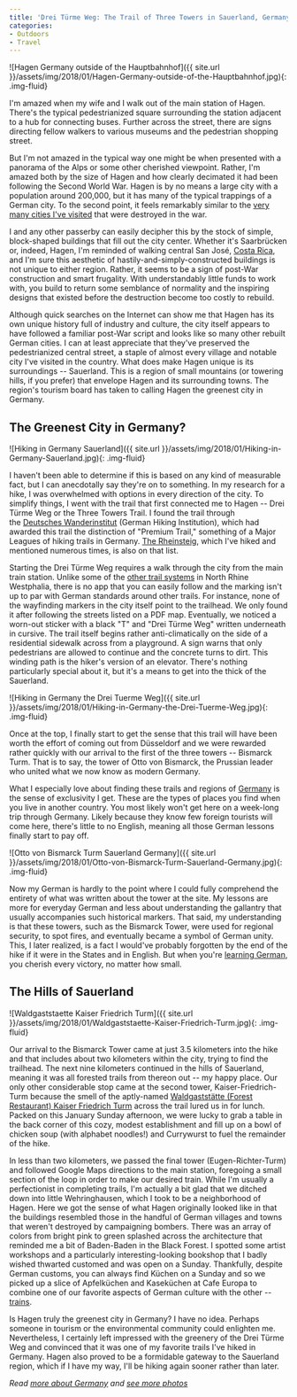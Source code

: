 ```yaml
---
title: 'Drei Türme Weg: The Trail of Three Towers in Sauerland, Germany'
categories:
- Outdoors
- Travel
---
```


![Hagen Germany outside of the Hauptbahnhof]({{ site.url }}/assets/img/2018/01/Hagen-Germany-outside-of-the-Hauptbahnhof.jpg){: .img-fluid}

I'm amazed when my wife and I walk out of the main station of Hagen. There's the typical pedestrianized square surrounding the station adjacent to a hub for connecting buses. Further across the street, there are signs directing fellow walkers to various museums and the pedestrian shopping street.

But I'm not amazed in the typical way one might be when presented with a panorama of the Alps or some other cherished viewpoint. Rather, I'm amazed both by the size of Hagen and how clearly decimated it had been following the Second World War. Hagen is by no means a large city with a population around 200,000, but it has many of the typical trappings of a German city. To the second point, it feels remarkably similar to the [very many cities I've visited](http://germany.travel/en/ms/the-germany-travel-show/the-germany-travel-show.html) that were destroyed in the war.

<!-- more -->

I and any other passerby can easily decipher this by the stock of simple, block-shaped buildings that fill out the city center. Whether it's Saarbrücken or, indeed, Hagen, I'm reminded of walking central San José, [Costa Rica](https://withoutapath.com/travel-guides/costa-rica/), and I'm sure this aesthetic of hastily-and-simply-constructed buildings is not unique to either region. Rather, it seems to be a sign of post-War construction and smart frugality. With understandably little funds to work with, you build to return some semblance of normality and the inspiring designs that existed before the destruction become too costly to rebuild.

Although quick searches on the Internet can show me that Hagen has its own unique history full of industry and culture, the city itself appears to have followed a familiar post-War script and looks like so many other rebuilt German cities. I can at least appreciate that they've preserved the pedestrianized central street, a staple of almost every village and notable city I've visited in the country. What does make Hagen unique is its surroundings -- Sauerland. This is a region of small mountains (or towering hills, if you prefer) that envelope Hagen and its surrounding towns. The region's tourism board has taken to calling Hagen the greenest city in Germany.

## The Greenest City in Germany?

![Hiking in Germany Sauerland]({{ site.url }}/assets/img/2018/01/Hiking-in-Germany-Sauerland.jpg){: .img-fluid}

I haven't been able to determine if this is based on any kind of measurable fact, but I can anecdotally say they're on to something. In my research for a hike, I was overwhelmed with options in every direction of the city. To simplify things, I went with the trail that first connected me to Hagen -- Drei Türme Weg or the Three Towers Trail. I found the trail through the [Deutsches Wanderinstitut](http://www.wanderinstitut.de) (German Hiking Institution), which had awarded this trail the distinction of "Premium Trail," something of a Major Leagues of hiking trails in Germany. [The Rheinsteig](https://withoutapath.com/germany-rheinsteig-trail/), which I've hiked and mentioned numerous times, is also on that list.

Starting the Drei Türme Weg requires a walk through the city from the main train station. Unlike some of the [other trail systems](https://withoutapath.com/hiking-germany-neanderlandsteig/) in North Rhine Westphalia, there is no app that you can easily follow and the marking isn't up to par with German standards around other trails. For instance, none of the wayfinding markers in the city itself point to the trailhead. We only found it after following the streets listed on a PDF map. Eventually, we noticed a worn-out sticker with a black "T" and "Drei Türme Weg" written underneath in cursive. The trail itself begins rather anti-climatically on the side of a residential sidewalk across from a playground. A sign warns that only pedestrians are allowed to continue and the concrete turns to dirt. This winding path is the hiker's version of an elevator. There's nothing particularly special about it, but it's a means to get into the thick of the Sauerland.

![Hiking in Germany the Drei Tuerme Weg]({{ site.url }}/assets/img/2018/01/Hiking-in-Germany-the-Drei-Tuerme-Weg.jpg){: .img-fluid}

Once at the top, I finally start to get the sense that this trail will have been worth the effort of coming out from Düsseldorf and we were rewarded rather quickly with our arrival to the first of the three towers -- Bismarck Turm. That is to say, the tower of Otto von Bismarck, the Prussian leader who united what we now know as modern Germany.

What I especially love about finding these trails and regions of [Germany](https://withoutapath.com/travel-guides/germany/) is the sense of exclusivity I get. These are the types of places you find when you live in another country. You most likely won't get here on a week-long trip through Germany. Likely because they know few foreign tourists will come here, there's little to no English, meaning all those German lessons finally start to pay off.

![Otto von Bismarck Turm Sauerland Germany]({{ site.url }}/assets/img/2018/01/Otto-von-Bismarck-Turm-Sauerland-Germany.jpg){: .img-fluid}

Now my German is hardly to the point where I could fully comprehend the entirety of what was written about the tower at the site. My lessons are more for everyday German and less about understanding the gallantry that usually accompanies such historical markers. That said, my understanding is that these towers, such as the Bismarck Tower, were used for regional security, to spot fires, and eventually became a symbol of German unity. This, I later realized, is a fact I would've probably forgotten by the end of the hike if it were in the States and in English. But when you're [learning German](https://withoutapath.com/most-important-german-travel-phrases/), you cherish every victory, no matter how small.

## The Hills of Sauerland

![Waldgaststaette Kaiser Friedrich Turm]({{ site.url }}/assets/img/2018/01/Waldgaststaette-Kaiser-Friedrich-Turm.jpg){: .img-fluid}

Our arrival to the Bismarck Tower came at just 3.5 kilometers into the hike and that includes about two kilometers within the city, trying to find the trailhead. The next nine kilometers continued in the hills of Sauerland, meaning it was all forested trails from thereon out -- my happy place. Our only other considerable stop came at the second tower, Kaiser-Friedrich-Turm because the smell of the aptly-named [Waldgaststätte (Forest Restaurant) Kaiser Friedrich Turm](http://www.restaurant-kaiser-friedrich-turm.de/) across the trail lured us in for lunch. Packed on this January Sunday afternoon, we were lucky to grab a table in the back corner of this cozy, modest establishment and fill up on a bowl of chicken soup (with alphabet noodles!) and Currywurst to fuel the remainder of the hike.

In less than two kilometers, we passed the final tower (Eugen-Richter-Turm) and followed Google Maps directions to the main station, foregoing a small section of the loop in order to make our desired train. While I'm usually a perfectionist in completing trails, I'm actually a bit glad that we ditched down into little Wehringhausen, which I took to be a neighborhood of Hagen. Here we got the sense of what Hagen originally looked like in that the buildings resembled those in the handful of German villages and towns that weren't destroyed by campaigning bombers. There was an array of colors from bright pink to green splashed across the architecture that reminded me a bit of Baden-Baden in the Black Forest. I spotted some artist workshops and a particularly interesting-looking bookshop that I badly wished thwarted customed and was open on a Sunday. Thankfully, despite German customs, you can always find Küchen on a Sunday and so we picked up a slice of Apfelküchen and Kaseküchen at Cafe Europa to combine one of our favorite aspects of German culture with the other -- [trains](https://withoutapath.com/german-train/).

Is Hagen truly the greenest city in Germany? I have no idea. Perhaps someone in tourism or the environmental community could enlighten me. Nevertheless, I certainly left impressed with the greenery of the Drei Türme Weg and convinced that it was one of my favorite trails I've hiked in Germany. Hagen also proved to be a formidable gateway to the Sauerland region, which if I have my way, I'll be hiking again sooner rather than later.

_Read [more about Germany](https://withoutapath.com/category/travel/europe/) and [see more photos](https://www.flickr.com/photos/baurjoe/albums/72157678343269301)_
